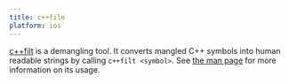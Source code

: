 ```yaml
---
title: c++file
platform: ios
---
```

[c++filt](https://www.gnu.org/software/binutils/ "GNU Binutils") is a demangling tool. It converts mangled C++ symbols into human readable strings by calling `c++filt <symbol>`. See [the man page](https://ftp.gnu.org/old-gnu/Manuals/binutils-2.12/html_node/binutils_11.html "c++filt") for more information on its usage.
